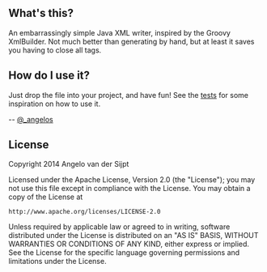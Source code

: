 ## What's this?
An embarrassingly simple Java XML writer, inspired by the Groovy XmlBuilder. Not much better than generating by hand, but at least it saves you having to close all tags.

## How do I use it?
Just drop the file into your project, and have fun! See the [tests](test/net/luminis/xmlbuilder/XmlTest.java) for some inspiration on how to use it.

-- [@_angelos](http://www.twitter.com/_angelos)




## License
Copyright 2014 Angelo van der Sijpt

Licensed under the Apache License, Version 2.0 (the "License");
you may not use this file except in compliance with the License.
You may obtain a copy of the License at

    http://www.apache.org/licenses/LICENSE-2.0

Unless required by applicable law or agreed to in writing, software
distributed under the License is distributed on an "AS IS" BASIS,
WITHOUT WARRANTIES OR CONDITIONS OF ANY KIND, either express or implied.
See the License for the specific language governing permissions and
limitations under the License.

